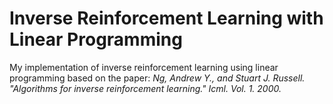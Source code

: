 # Inverse Reinforcement Learning with Linear Programming

My implementation of inverse reinforcement learning using linear programming based on the paper:
*Ng, Andrew Y., and Stuart J. Russell. "Algorithms for inverse reinforcement learning." Icml. Vol. 1. 2000.*
